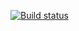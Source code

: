 [![Build status](https://ci.appveyor.com/api/projects/status/4epte9o4ok59jhqp?svg=true)](https://ci.appveyor.com/project/AntonKopylov89/postman-echo-homework)